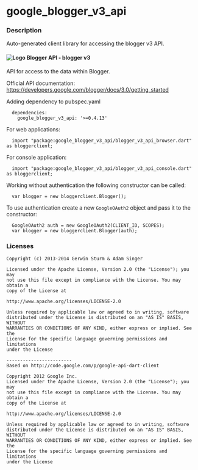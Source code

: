 # google_blogger_v3_api

### Description

Auto-generated client library for accessing the blogger v3 API.

#### ![Logo](http://www.google.com/images/icons/product/blogger-16.png) Blogger API - blogger v3

API for access to the data within Blogger.

Official API documentation: https://developers.google.com/blogger/docs/3.0/getting_started

Adding dependency to pubspec.yaml

```
  dependencies:
    google_blogger_v3_api: '>=0.4.13'
```

For web applications:

```
  import "package:google_blogger_v3_api/blogger_v3_api_browser.dart" as bloggerclient;
```

For console application:

```
  import "package:google_blogger_v3_api/blogger_v3_api_console.dart" as bloggerclient;
```

Working without authentication the following constructor can be called:

```
  var blogger = new bloggerclient.Blogger();
```

To use authentication create a new `GoogleOAuth2` object and pass it to the constructor:


```
  GoogleOAuth2 auth = new GoogleOAuth2(CLIENT_ID, SCOPES);
  var blogger = new bloggerclient.Blogger(auth);
```

### Licenses

```
Copyright (c) 2013-2014 Gerwin Sturm & Adam Singer

Licensed under the Apache License, Version 2.0 (the "License"); you may 
not use this file except in compliance with the License. You may obtain a 
copy of the License at

http://www.apache.org/licenses/LICENSE-2.0

Unless required by applicable law or agreed to in writing, software
distributed under the License is distributed on an "AS IS" BASIS, WITHOUT
WARRANTIES OR CONDITIONS OF ANY KIND, either express or implied. See the
License for the specific language governing permissions and limitations 
under the License

------------------------
Based on http://code.google.com/p/google-api-dart-client

Copyright 2012 Google Inc.
Licensed under the Apache License, Version 2.0 (the "License"); you may 
not use this file except in compliance with the License. You may obtain a
copy of the License at

http://www.apache.org/licenses/LICENSE-2.0

Unless required by applicable law or agreed to in writing, software
distributed under the License is distributed on an "AS IS" BASIS, WITHOUT
WARRANTIES OR CONDITIONS OF ANY KIND, either express or implied. See the
License for the specific language governing permissions and limitations 
under the License

```
